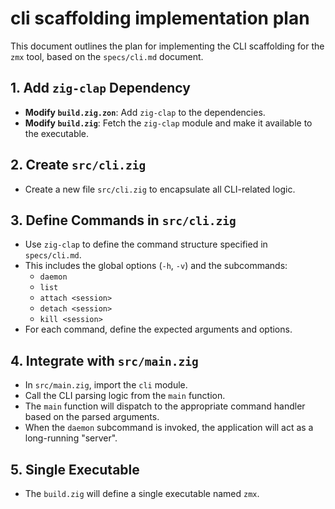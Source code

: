 # cli scaffolding implementation plan

This document outlines the plan for implementing the CLI scaffolding for the `zmx` tool, based on the `specs/cli.md` document.

## 1. Add `zig-clap` Dependency

- **Modify `build.zig.zon`**: Add `zig-clap` to the dependencies.
- **Modify `build.zig`**: Fetch the `zig-clap` module and make it available to the executable.

## 2. Create `src/cli.zig`

- Create a new file `src/cli.zig` to encapsulate all CLI-related logic.

## 3. Define Commands in `src/cli.zig`

- Use `zig-clap` to define the command structure specified in `specs/cli.md`.
- This includes the global options (`-h`, `-v`) and the subcommands:
  - `daemon`
  - `list`
  - `attach <session>`
  - `detach <session>`
  - `kill <session>`
- For each command, define the expected arguments and options.

## 4. Integrate with `src/main.zig`

- In `src/main.zig`, import the `cli` module.
- Call the CLI parsing logic from the `main` function.
- The `main` function will dispatch to the appropriate command handler based on the parsed arguments.
- When the `daemon` subcommand is invoked, the application will act as a long-running "server".

## 5. Single Executable

- The `build.zig` will define a single executable named `zmx`.
